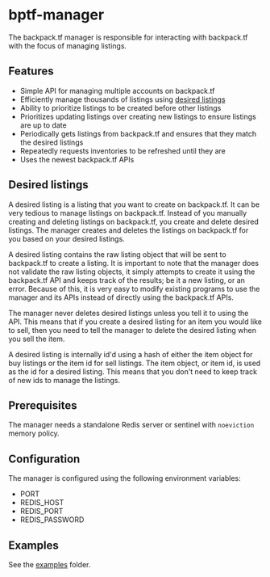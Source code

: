 # bptf-manager

The backpack.tf manager is responsible for interacting with backpack.tf with the focus of managing listings.

## Features

- Simple API for managing multiple accounts on backpack.tf
- Efficiently manage thousands of listings using [desired listings](#desired-listings)
- Ability to prioritize listings to be created before other listings
- Prioritizes updating listings over creating new listings to ensure listings are up to date
- Periodically gets listings from backpack.tf and ensures that they match the desired listings
- Repeatedly requests inventories to be refreshed until they are
- Uses the newest backpack.tf APIs

## Desired listings

A desired listing is a listing that you want to create on backpack.tf. It can be very tedious to manage listings on backpack.tf. Instead of you manually creating and deleting listings on backpack.tf, you create and delete desired listings. The manager creates and deletes the listings on backpack.tf for you based on your desired listings.

A desired listing contains the raw listing object that will be sent to backpack.tf to create a listing. It is important to note that the manager does not validate the raw listing objects, it simply attempts to create it using the backpack.tf API and keeps track of the results; be it a new listing, or an error. Because of this, it is very easy to modify existing programs to use the manager and its APIs instead of directly using the backpack.tf APIs.

The manager never deletes desired listings unless you tell it to using the API. This means that if you create a desired listing for an item you would like to sell, then you need to tell the manager to delete the desired listing when you sell the item.

A desired listing is internally id'd using a hash of either the item object for buy listings or the item id for sell listings. The item object, or item id, is used as the id for a desired listing. This means that you don't need to keep track of new ids to manage the listings.

## Prerequisites

The manager needs a standalone Redis server or sentinel with `noeviction` memory policy.

## Configuration

The manager is configured using the following environment variables:

- PORT
- REDIS_HOST
- REDIS_PORT
- REDIS_PASSWORD

## Examples

See the [examples](./examples/) folder.
